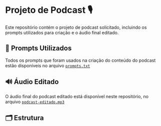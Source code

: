 # Projeto de Podcast 🎙️

Este repositório contém o projeto de podcast solicitado, incluindo os prompts utilizados para criação e o áudio final editado.

## 🧠 Prompts Utilizados

Todos os prompts que foram usados na criação do conteúdo do podcast estão disponíveis no arquivo [`prompts.txt`](./prompts.txt) 

## 🔊 Áudio Editado

O áudio final do podcast editado está disponível neste repositório, no arquivo [`podcast-editado.mp3`](./podcast-editado.mp3) 

## 🗂️ Estrutura
